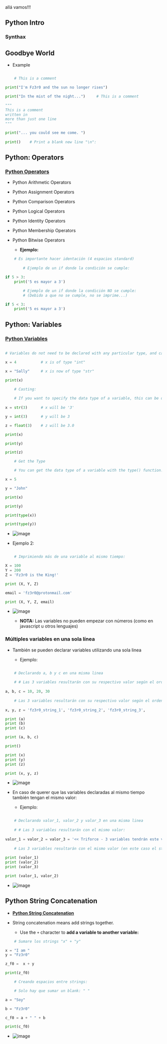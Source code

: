 allá vamos!!!


## Python Intro

### Synthax

## Goodbye World

- Example

```py

    # This is a comment

print("I'm Fz3r0 and the sun no longer rises")

print("In the mist of the night...")     # This is a comment

"""
This is a comment
written in
more than just one line
"""

print("... you could see me come. ")
   
print()    # Print a blank new line "\n":    

```

## Python: Operators

### [Python Operators](https://www.w3schools.com/python/python_operators.asp)

- Python Arithmetic Operators
- Python Assignment Operators
- Python Comparison Operators
- Python Logical Operators
- Python Identity Operators
- Python Membership Operators
- Python Bitwise Operators

    - **Ejemplo:**

```py
    # Es importante hacer identación (4 espacios standard)
    
        # Ejemplo de un if donde la condición se cumple:

if 5 > 3:
    print('5 es mayor a 3')

        # Ejemplo de un if donde la condición NO se cumple:
        # (Debido a que no se cumple, no se imprime...)

if 5 < 3:
    print('5 es mayor a 3')
```

## Python: Variables

### [Python Variables](https://www.w3schools.com/python/python_variables.asp)

```py

# Variables do not need to be declared with any particular type, and can even change type after they have been set. 

x = 4           # x is of type "int"

x = "Sally"     # x is now of type "str"

print(x)

    # Casting:
    
    # If you want to specify the data type of a variable, this can be done with casting.
    
x = str(3)      # x will be '3'

y = int(3)      # y will be 3

z = float(3)    # z will be 3.0 

print(x)

print(y)

print(z)

    # Get the Type

    # You can get the data type of a variable with the type() function.

x = 5

y = "John"

print(x)

print(y)

print(type(x))

print(type(y))        

```

- ![image](https://user-images.githubusercontent.com/94720207/170892319-b32aa6a0-3a8f-4999-b7e1-25241330f119.png)

- Ejemplo 2:

```py

    # Imprimiendo más de una variable al mismo tiempo:

X = 100
Y = 200
Z = 'Fz3r0 is the King!'

print (X, Y, Z)

email = 'fz3r0@protonmail.com'

print (X, Y, Z, email)
```

- ![image](https://user-images.githubusercontent.com/94720207/170892331-fc951651-5e62-4b37-8380-1ccc6fb6d211.png)

    - **NOTA:** Las variables no pueden empezar con números (como en javascript u otros lenguajes)

### Múltiples variables en una sola línea

- También se pueden declarar variables utilizando una sola linea

    - Ejemplo:

```py

    # Declarando a, b y c en una misma linea
    
    # # Las 3 variables resultarán con su respectivo valor según el orden (1º, 2º y 3º)
    
a, b, c = 10, 20, 30 
    
    # Las 3 variables resultarán con su respectivo valor según el orden (1º, 2º y 3º)
    
x, y, z = 'fz3r0_string_1', 'fz3r0_string_2', 'fz3r0_string_3', 

print (a)
print (b)
print (c)

print (a, b, c)

print()

print (x)
print (y)
print (z)

print (x, y, z)

```

- ![image](https://user-images.githubusercontent.com/94720207/170892659-a4c9306f-b868-49c8-8852-45fa127526d1.png)

- En caso de querer que las variables declaradas al mismo tiempo también tengan el mismo valor:

    - Ejemplo: 

```py

    # Declarando valor_1, valor_2 y valor_3 en una misma linea
    
    # # Las 3 variables resultarán con el mismo valor:
    
valor_1 = valor_2 = valor_3 = '<< Triforce - 3 variables tendrán este valor >>'  
    
    # Las 3 variables resultarán con el mismo valor (en este caso el string)
    
print (valor_1)
print (valor_2)
print (valor_3)

print (valor_1, valor_2)

```

- ![image](https://user-images.githubusercontent.com/94720207/170892834-42d96368-50f4-40c1-94b3-81342a06331c.png)

## Python String Concatenation 

- [**Python String Concatenation**](https://www.w3schools.com/python/gloss_python_string_concatenation.asp)

- String concatenation means add strings together.

    - Use the `+` character to **add a variable to another variable:**

```py
    # Sumare los strings "x" + "y"

x = "I am "
y = "Fz3r0"

z_f0 =  x + y

print(z_f0)

    # Creando espacios entre strings: 

    # Solo hay que sumar un blank: " "

a = "Soy"

b = "Fz3r0"

c_f0 = a + " " + b

print(c_f0) 
```

- ![image](https://user-images.githubusercontent.com/94720207/170893059-ca28988e-0f29-4bf9-bba3-31637c93b8fa.png)



